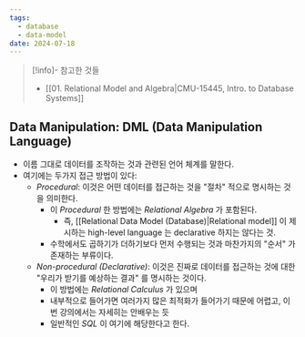 ```yaml
---
tags:
  - database
  - data-model
date: 2024-07-18
---
```

> [!info]- 참고한 것들
> - [[01. Relational Model and Algebra|CMU-15445, Intro. to Database Systems]]

## Data Manipulation: DML (Data Manipulation Language)

- 이름 그대로 데이터를 조작하는 것과 관련된 언어 체계를 말한다.
- 여기에는 두가지 접근 방법이 있다:
	- *Procedural*: 이것은 어떤 데이터를 접근하는 것을 "절차" 적으로 명시하는 것을 의미한다.
		- 이 *Procedural* 한 방법에는 *Relational Algebra* 가 포함된다.
			- 즉, [[Relational Data Model (Database)|Relational model]] 이 제시하는 high-level language 는 declarative 하지는 않다는 것.
		- 수학에서도 곱하기가 더하기보다 먼저 수행되는 것과 마찬가지의 "순서" 가 존재하는 부류이다.
	- *Non-procedural (Declarative)*: 이것은 진짜로 데이터를 접근하는 것에 대한 "우리가 받기를 예상하는 결과" 를 명시하는 것이다.
		- 이 방법에는 *Relational Calculus* 가 있으며
		- 내부적으로 들어가면 여러가지 많은 최적화가 들어가기 때문에 어렵고, 이번 강의에서는 자세히는 안배우는 듯
		- 일반적인 *SQL* 이 여기에 해당한다고 한다.